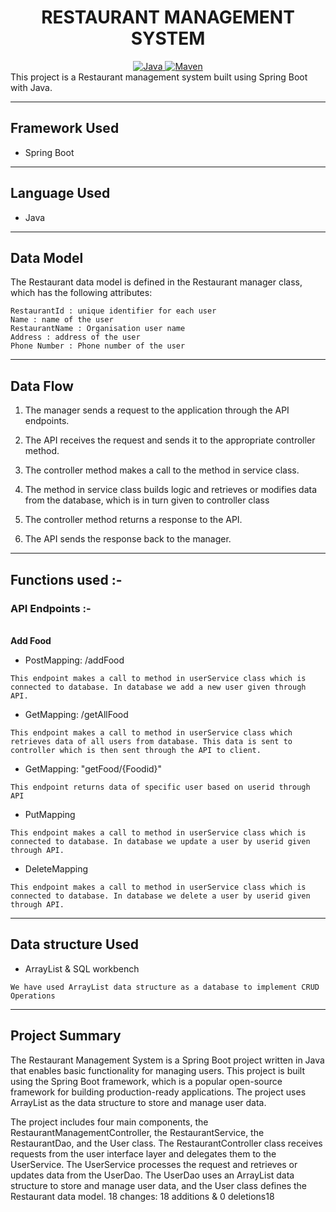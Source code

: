 
<center>
<h1> RESTAURANT MANAGEMENT SYSTEM </h1>
</center>
<center>
<a href="Java url">
    <img alt="Java" src="https://img.shields.io/badge/Java->=8-darkblue.svg" />
</a>
<a href="Maven url" >
    <img alt="Maven" src="https://img.shields.io/badge/maven-3.0.5-brightgreen.svg" />
</a>
</center>
This project is a Restaurant management system built using Spring Boot with Java.

---

## Framework Used
* Spring Boot

---

## Language Used
* Java

---

## Data Model

The Restaurant data model is defined in the Restaurant manager class, which has the following attributes:
```
RestaurantId : unique identifier for each user
Name : name of the user
RestaurantName : Organisation user name
Address : address of the user
Phone Number : Phone number of the user
```

---

## Data Flow

1. The manager sends a request to the application through the API endpoints.
2. The API receives the request and sends it to the appropriate controller method.
3. The controller method makes a call to the method in service class.

4. The method in service class builds logic and retrieves or modifies data from the database, which is in turn given to controller class
5. The controller method returns a response to the API.
6. The API sends the response back to the manager.

---

## Functions used :-

### API Endpoints :-
</br>
<b> Add  Food </b>

* PostMapping: /addFood
```
This endpoint makes a call to method in userService class which is connected to database. In database we add a new user given through API.
```

* GetMapping: /getAllFood
```
This endpoint makes a call to method in userService class which retrieves data of all users from database. This data is sent to controller which is then sent through the API to client.
```

* GetMapping: "getFood/{Foodid}"
```
This endpoint returns data of specific user based on userid through API
```

* PutMapping
```
This endpoint makes a call to method in userService class which is connected to database. In database we update a user by userid given through API.
```

* DeleteMapping
```
This endpoint makes a call to method in userService class which is connected to database. In database we delete a user by userid given through API.
```

---

## Data structure Used
* ArrayList & SQL workbench
```
We have used ArrayList data structure as a database to implement CRUD Operations 
```
---

## Project Summary

The Restaurant Management System is a Spring Boot project written in Java that enables basic functionality for managing users. This project is built using the Spring Boot framework, which is a popular open-source framework for building production-ready applications. The project uses ArrayList as the data structure to store and manage user data.

The project includes four main components, the RestaurantManagementController, the RestaurantService, the RestaurantDao, and the User class. The RestaurantController class receives requests from the user interface layer and delegates them to the UserService. The UserService processes the request and retrieves or updates data from the UserDao. The UserDao uses an ArrayList data structure to store and manage user data, and the User class defines the Restaurant data model.
 18 changes: 18 additions & 0 deletions18 
















